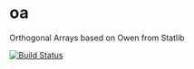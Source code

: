 oa
==

Orthogonal Arrays based on Owen from Statlib

[![Build Status](https://drone.io/github.com/bertcarnell/oa/status.png)](https://drone.io/github.com/bertcarnell/oa/latest)
